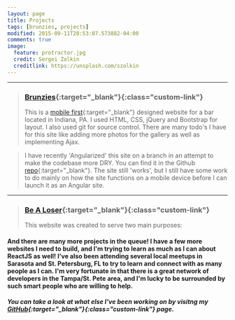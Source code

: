 ```yaml
---
layout: page
title: Projects
tags: [brunzies, projects]
modified: 2015-09-11T20:53:07.573882-04:00
comments: true
image:
  feature: protractor.jpg
  credit: Sergei Zolkin
  creditlink: https://unsplash.com/szolkin
---
```


---

<!-- ![my-pic]
[my-pic]: img/greg-dev-bootcamp.jpg -->

>### [Brunzies](http://www.brunzies.com){:target="_blank"}{:class="custom-link"}
>This is a [mobile first](http://www.ibm.com/mobilefirst/){:target="_blank"} designed website for a bar located in Indiana, PA. I used HTML, CSS, jQuery and 
Bootstrap for layout. I also used git for source control. There are many todo's I have 
for this site like adding more photos for the gallery as well as implementing Ajax.

>I have recently 'Angularized' this site on a branch in an attempt to make the codebase more DRY. You can find it in the Github [repo](https://github.com/gregkndusen/brunzies_bootstrap){:target="_blank"}. The site still 'works', but I still have some work to do mainly on how the site functions on a mobile device before I 
can launch it as an Angular site.

---

>### [Be A Loser](http://www.bealoser.today){:target="_blank"}{:class="custom-link"}
>This website was created to serve two main purposes:



#### And there are many more projects in the queue! I have a few more websites I need to build, and I'm trying to learn as much as I can about ReactJS as well! I've also been attending several local meetups in Sarasota and St. Petersburg, FL to try to learn and connect with as many people as I can. I'm very fortunate in that there is a great network of developers in the Tampa/St. Pete area, and I'm lucky to be surrounded by such smart people who are willing to help. 

##### You can take a look at what else I've been working on by visitng my [GitHub](https://github.com/gregknudsen){:target="_blank"}{:class="custom-link"} page.

